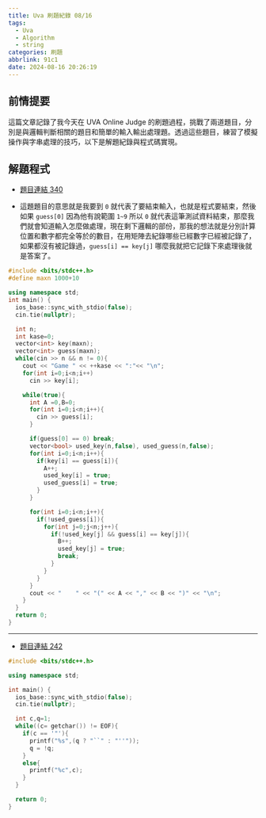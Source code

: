 ```yaml
---
title: Uva 刷題紀錄 08/16
tags:
  - Uva
  - Algorithm
  - string
categories: 刷題
abbrlink: 91c1
date: 2024-08-16 20:26:19
---
```


## 前情提要

這篇文章記錄了我今天在 UVA Online Judge 的刷題過程，挑戰了兩道題目，分別是與邏輯判斷相關的題目和簡單的輸入輸出處理題。透過這些題目，練習了模擬操作與字串處理的技巧，以下是解題紀錄與程式碼實現。

## 解題程式

* [題目連結 340](https://onlinejudge.org/index.php?option=com_onlinejudge&Itemid=8&page=show_problem&problem=276)

* 這題題目的意思就是我要到 `0` 就代表了要結束輸入，也就是程式要結束，然後如果 `guess[0]` 因為他有說範圍 `1~9` 所以 `0` 就代表這筆測試資料結束，那麼我們就會知道輸入怎麼做處理，現在剩下邏輯的部份，那我的想法就是分別計算 位置和數字都完全等於的數目，在用矩陣去紀錄哪些已經數字已經被記錄了，如果都沒有被記錄過，`guess[i] == key[j]` 哪麼我就把它記錄下來處理後就是答案了。

<!--more-->

```c++
#include <bits/stdc++.h>
#define maxn 1000+10

using namespace std;
int main() {
  ios_base::sync_with_stdio(false);
  cin.tie(nullptr);

  int n;
  int kase=0;
  vector<int> key(maxn);
  vector<int> guess(maxn);
  while(cin >> n && n != 0){
    cout << "Game " << ++kase << ":"<< "\n";
    for(int i=0;i<n;i++)
      cin >> key[i];

    while(true){
      int A =0,B=0;
      for(int i=0;i<n;i++){
        cin >> guess[i];
      }

      if(guess[0] == 0) break;
      vector<bool> used_key(n,false), used_guess(n,false);
      for(int i=0;i<n;i++){
        if(key[i] == guess[i]){
          A++;
          used_key[i] = true;
          used_guess[i] = true;
        }
      }

      for(int i=0;i<n;i++){
        if(!used_guess[i]){
          for(int j=0;j<n;j++){
            if(!used_key[j] && guess[i] == key[j]){
              B++;
              used_key[j] = true;
              break;
            }
          }
        }
      }
      cout << "    " << "(" << A << "," << B << ")" << "\n";
    }
  }
  return 0;
}
```

---

* [題目連結 242](https://onlinejudge.org/index.php?option=com_onlinejudge&Itemid=8&category=24&page=show_problem&problem=208)

```c++
#include <bits/stdc++.h>

using namespace std;

int main() {
  ios_base::sync_with_stdio(false);
  cin.tie(nullptr);

  int c,q=1;
  while((c= getchar()) != EOF){
    if(c == '"'){
      printf("%s",(q ? "``" : "''"));
      q = !q;
    }
    else{
      printf("%c",c);
    }
  }

  return 0;
}
```
